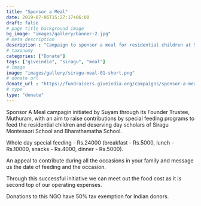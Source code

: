 ```yaml
---
title: "Sponsor a Meal"
date: 2019-07-06T15:27:17+06:00
draft: false
# page title background image
bg_image: "images/gallery/banner-2.jpg"
# meta description
description : "Campaign to sponsor a meal for residential children at Siragu"
# taxonomy
categories: ["Donate"]
tags: ["giveindia", "siragu", "meal"]
# image
image: "images/gallery/siragu-meal-01-short.png"
# donate url
donate_url : "https://fundraisers.giveindia.org/campaigns/sponsor-a-meal-1"
# type
type: "donate"
---
```


Sponsor A Meal campagin initiated by Suyam through its Founder Trustee, 
Muthuram, with an aim to raise contributions by special feeding programs to 
feed the residential children and deserving day scholars of Siragu Montessori 
School and Bharathamatha School.

Whole day special feeding - Rs.24000 (breakfast - Rs.5000, lunch - Rs.10000, snacks - Rs.4000, dinner - Rs.5000).

An appeal to contribute during all the occasions in your family and message us 
the date of feeding and the occasion.

Through this successful initiative we can meet out the food cost as it is 
second top of our operating expenses.

Donations to this NGO have 50% tax exemption for Indian donors.

